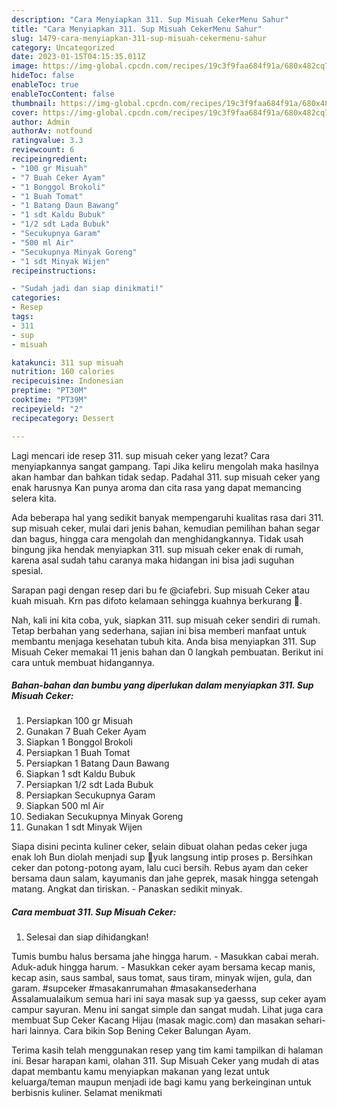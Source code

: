 ```yaml
---
description: "Cara Menyiapkan 311. Sup Misuah CekerMenu Sahur"
title: "Cara Menyiapkan 311. Sup Misuah CekerMenu Sahur"
slug: 1479-cara-menyiapkan-311-sup-misuah-cekermenu-sahur
category: Uncategorized
date: 2023-01-15T04:15:35.011Z
image: https://img-global.cpcdn.com/recipes/19c3f9faa684f91a/680x482cq70/311-sup-misuah-ceker-foto-resep-utama.jpg
hideToc: false
enableToc: true
enableTocContent: false
thumbnail: https://img-global.cpcdn.com/recipes/19c3f9faa684f91a/680x482cq70/311-sup-misuah-ceker-foto-resep-utama.jpg
cover: https://img-global.cpcdn.com/recipes/19c3f9faa684f91a/680x482cq70/311-sup-misuah-ceker-foto-resep-utama.jpg
author: Admin
authorAv: notfound
ratingvalue: 3.3
reviewcount: 6
recipeingredient:
- "100 gr Misuah"
- "7 Buah Ceker Ayam"
- "1 Bonggol Brokoli"
- "1 Buah Tomat"
- "1 Batang Daun Bawang"
- "1 sdt Kaldu Bubuk"
- "1/2 sdt Lada Bubuk"
- "Secukupnya Garam"
- "500 ml Air"
- "Secukupnya Minyak Goreng"
- "1 sdt Minyak Wijen"
recipeinstructions:

- "Sudah jadi dan siap dinikmati!"
categories:
- Resep
tags:
- 311
- sup
- misuah

katakunci: 311 sup misuah 
nutrition: 160 calories
recipecuisine: Indonesian
preptime: "PT30M"
cooktime: "PT39M"
recipeyield: "2"
recipecategory: Dessert

---
```



Lagi mencari ide resep 311. sup misuah ceker yang lezat? Cara menyiapkannya sangat gampang. Tapi Jika keliru mengolah maka hasilnya akan hambar dan bahkan tidak sedap. Padahal 311. sup misuah ceker yang enak harusnya Kan punya aroma dan cita rasa yang dapat memancing selera kita.


Ada beberapa hal yang sedikit banyak mempengaruhi kualitas rasa dari 311. sup misuah ceker, mulai dari jenis bahan, kemudian pemilihan bahan segar dan bagus, hingga cara mengolah dan menghidangkannya. Tidak usah bingung jika hendak menyiapkan 311. sup misuah ceker enak di rumah, karena asal sudah tahu caranya maka hidangan ini bisa jadi suguhan spesial.

Sarapan pagi dengan resep dari bu fe @ciafebri. Sup misuah Ceker atau kuah misuah. Krn pas difoto kelamaan sehingga kuahnya berkurang 🤭.


Nah, kali ini kita coba, yuk, siapkan 311. sup misuah ceker sendiri di rumah. Tetap berbahan yang sederhana, sajian ini bisa memberi manfaat untuk membantu menjaga kesehatan tubuh kita. Anda bisa menyiapkan 311. Sup Misuah Ceker memakai 11 jenis bahan dan 0 langkah pembuatan. Berikut ini cara untuk membuat hidangannya.

<!--inarticleads1-->

##### Bahan-bahan dan bumbu yang diperlukan dalam menyiapkan 311. Sup Misuah Ceker:

1. Persiapkan 100 gr Misuah
1. Gunakan 7 Buah Ceker Ayam
1. Siapkan 1 Bonggol Brokoli
1. Persiapkan 1 Buah Tomat
1. Persiapkan 1 Batang Daun Bawang
1. Siapkan 1 sdt Kaldu Bubuk
1. Persiapkan 1/2 sdt Lada Bubuk
1. Persiapkan Secukupnya Garam
1. Siapkan 500 ml Air
1. Sediakan Secukupnya Minyak Goreng
1. Gunakan 1 sdt Minyak Wijen


Siapa disini pecinta kuliner ceker, selain dibuat olahan pedas ceker juga enak loh Bun diolah menjadi sup 🤤yuk langsung intip proses p. Bersihkan ceker dan potong-potong ayam, lalu cuci bersih. Rebus ayam dan ceker bersama daun salam, kayumanis dan jahe geprek, masak hingga setengah matang. Angkat dan tiriskan. - Panaskan sedikit minyak. 

<!--inarticleads2-->

##### Cara membuat 311. Sup Misuah Ceker:


1. Selesai dan siap dihidangkan!

Tumis bumbu halus bersama jahe hingga harum. - Masukkan cabai merah. Aduk-aduk hingga harum. - Masukkan ceker ayam bersama kecap manis, kecap asin, saus sambal, saus tomat, saus tiram, minyak wijen, gula, dan garam. #supceker #masakanrumahan #masakansederhana Assalamualaikum semua hari ini saya masak sup ya gaesss, sup ceker ayam campur sayuran. Menu ini sangat simple dan sangat mudah. Lihat juga cara membuat Sup Ceker Kacang Hijau (masak magic.com) dan masakan sehari-hari lainnya. Cara bikin Sop Bening Ceker Balungan Ayam. 

Terima kasih telah menggunakan resep yang tim kami tampilkan di halaman ini. Besar harapan kami, olahan 311. Sup Misuah Ceker yang mudah di atas dapat membantu kamu menyiapkan makanan yang lezat untuk keluarga/teman maupun menjadi ide bagi kamu yang berkeinginan untuk berbisnis kuliner. Selamat menikmati
